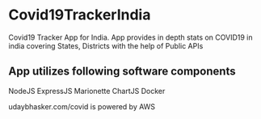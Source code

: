 # Covid19TrackerIndia
Covid19 Tracker App for India. App provides in depth stats on COVID19 in india covering States, Districts with the help of Public APIs

App utilizes following software components
--------------------------------------------
NodeJS
ExpressJS
Marionette
ChartJS
Docker

udaybhasker.com/covid is powered by AWS
